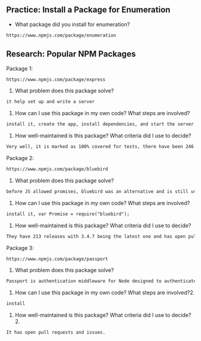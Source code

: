 ## Practice: Install a Package for Enumeration

- What package did you install for enumeration?

```md
https://www.npmjs.com/package/enumeration
```

## Research: Popular NPM Packages

Package 1:
```md
https://www.npmjs.com/package/express
```
1.  What problem does this package solve?
```md
it help set up and write a server
```
1.  How can I use this package in my own code? What steps are involved?
```md
install it, create the app, install dependencies, and start the server.

```
1.  How well-maintained is this package? What criteria did I use to decide?
```md
Very well, it is marked as 100% covered for tests, there have been 246 releases wtih 4.14.1 being the most recent one, it is active because there are open pull requests and issues, and it has a number of documentation/links available.
```

Package 2:
```md
https://www.npmjs.com/package/bluebird
```
1.  What problem does this package solve?
```md
before JS allowed promises, bluebird was an alternative and is still used
```
1.  How can I use this package in my own code? What steps are involved?
```md
install it, var Promise = require("bluebird");
```
1.  How well-maintained is this package? What criteria did I use to decide?
```md
They have 213 releases with 3.4.7 being the latest one and has open pull requests and issues.
```

Package 3:
```md
https://www.npmjs.com/package/passport
```
1.  What problem does this package solve?
```md
Passport is authentication middleware for Node designed to authenticate requests.
```
1.  How can I use this package in my own code? What steps are involved?2.
```md
install
```
1.  How well-maintained is this package? What criteria did I use to decide?2.
```md
It has open pull requests and issues.
```
